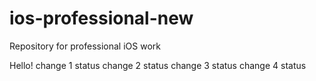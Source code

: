 # ios-professional-new
Repository for professional iOS work

Hello!
change 1 status
change 2 status
change 3 status
change 4 status
